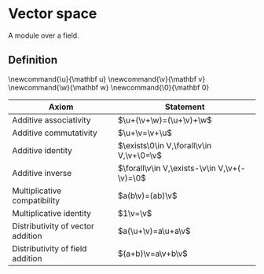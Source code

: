 # Vector space

A module over a field.

## Definition

\newcommand{\u}{\mathbf u}
\newcommand{\v}{\mathbf v}
\newcommand{\w}{\mathbf w}
\newcommand{\0}{\mathbf 0}

| Axiom | Statement |
| - | - |
| Additive associativity | $\u+(\v+\w)=(\u+\v)+\w$ |
| Additive commutativity | $\u+\v=\v+\u$ |
| Additive identity | $\exists\0\in V,\forall\v\in V,\v+\0=\v$ |
| Additive inverse | $\forall\v\in V,\exists-\v\in V,\v+(-\v)=\0$ |
| Multiplicative compatibility | $a(b\v)=(ab)\v$ |
| Multiplicative identity | $1\v=\v$ |
| Distributivity of vector addition | $a(\u+\v)=a\u+a\v$ |
| Distributivity of field addition | $(a+b)\v=a\v+b\v$ |
